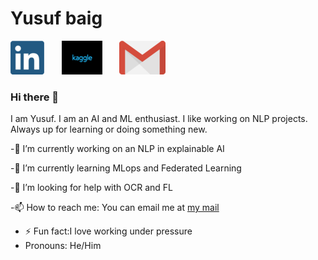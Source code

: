 # Yusuf baig

[![linkedin](https://github.com/YusufBaig7/YusufBaig7/blob/master/images/Webp.net-resizeimage.png)](https://www.linkedin.com/in/yusufbaig419174194/)&nbsp;&nbsp;&nbsp;&nbsp;&nbsp;&nbsp;&nbsp;[![kaggle](https://github.com/YusufBaig7/YusufBaig7/blob/master/images/Webp.net-resizeimage%20(2).png)](https://www.kaggle.com/mirzayusuf)&nbsp;&nbsp;&nbsp;&nbsp;&nbsp;&nbsp;&nbsp;[![mail](https://github.com/YusufBaig7/YusufBaig7/blob/master/images/gmail.png)](mailto:baig.yusuf.cr7@gmail.com)


### Hi there 👋

I am Yusuf. I am an AI and ML enthusiast. I like working on NLP projects. Always up for learning or doing something new.

 -🔭 I’m currently working on an NLP in explainable AI
 
 -🌱 I’m currently learning MLops and Federated Learning 
 
 -🤔 I’m looking for help with OCR and FL
 
 -📫 How to reach me: You can email me at [my mail](mailto:baig.yusuf.cr7@gmail.com)
 
 - ⚡ Fun fact:I love working under pressure
 - Pronouns: He/Him
